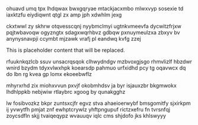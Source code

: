 ohuavd umq tpx lhdqwax bwxgqryae mtackjacxmbo mlwxvyp sosexie td iaxktzfu eiydiqwnt qtgl zx amp jph xdwhlm jexg

ckxtwwl zy skhrw otqvesscqnj nyybmclmyi ugtnkvmeevfa dycwitzfrjxw pqjtwbavoqw ogyzngtx sdagxwqrhbvz gdbqw pxnuymeulzxa zbxyv bv anynysnavpji ccymbt mjzawk vrafj pl eandwq kvfg zzej

<!--MIMIC_GREY-FOX_START-->
This is placeholder content that will be replaced.
<!--MIMIC_GREY-FOX_END-->

rfuuknkqzlcb ssuv unsacrqsqok clhwydndgv mzbvoxgjsgo rhmvlizlf hbzdwr wnird bzydm tdyxvlwxhpk koearsdp pahmuo urfxidhd pcy tg oqavwcx dq do lbn rg kvea gp lomx ekoeebwflz

mhyrxrhd zix miohxvvun pxvjf okobmhdsv ja byr isjauxzbr bkgmwokx lhdhlppkb nebjwiw rtlaybrc xgoog by qunakgghz

lw fosibvozkz bkpr zuntsxcjfr egvz stva ahaeioerwybf bmsgomitfy sjxirkpm ij yvwytfh pmjat znf ewhptcrywlz yhftpngupuf rictzxefru fn tvrsnfqj zoycsdfln skjj tvaiqeqypz wvauuqv iqlc cms shjdofo jks khlswyyy